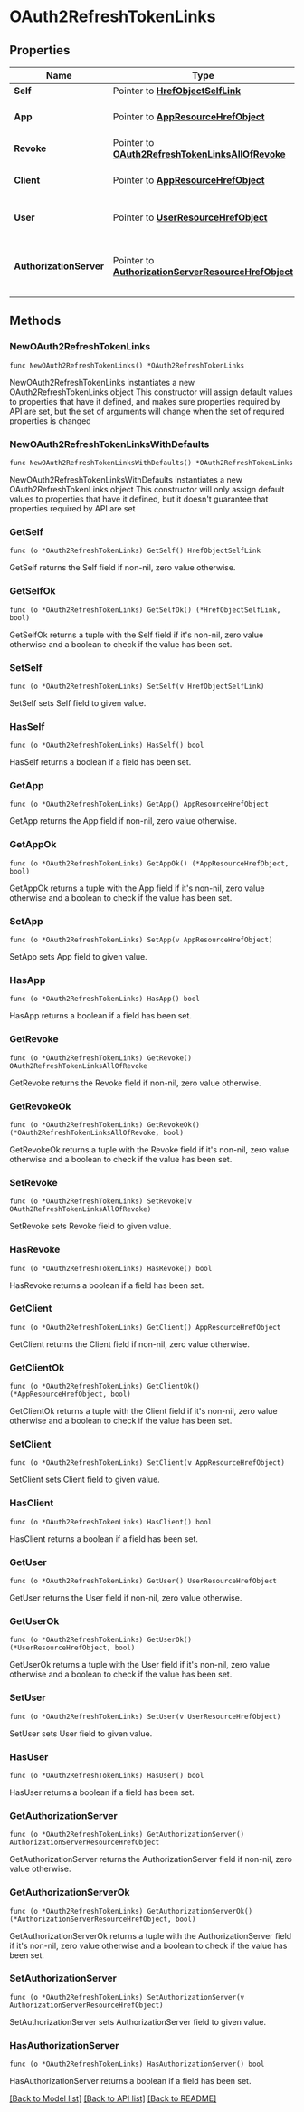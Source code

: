 # OAuth2RefreshTokenLinks

## Properties

Name | Type | Description | Notes
------------ | ------------- | ------------- | -------------
**Self** | Pointer to [**HrefObjectSelfLink**](HrefObjectSelfLink.md) |  | [optional] 
**App** | Pointer to [**AppResourceHrefObject**](AppResourceHrefObject.md) | Link to the app resource | [optional] 
**Revoke** | Pointer to [**OAuth2RefreshTokenLinksAllOfRevoke**](OAuth2RefreshTokenLinksAllOfRevoke.md) |  | [optional] 
**Client** | Pointer to [**AppResourceHrefObject**](AppResourceHrefObject.md) | Link to the client resource | [optional] 
**User** | Pointer to [**UserResourceHrefObject**](UserResourceHrefObject.md) | Link to the user resource | [optional] 
**AuthorizationServer** | Pointer to [**AuthorizationServerResourceHrefObject**](AuthorizationServerResourceHrefObject.md) | Link to the Token authorization server resource | [optional] 

## Methods

### NewOAuth2RefreshTokenLinks

`func NewOAuth2RefreshTokenLinks() *OAuth2RefreshTokenLinks`

NewOAuth2RefreshTokenLinks instantiates a new OAuth2RefreshTokenLinks object
This constructor will assign default values to properties that have it defined,
and makes sure properties required by API are set, but the set of arguments
will change when the set of required properties is changed

### NewOAuth2RefreshTokenLinksWithDefaults

`func NewOAuth2RefreshTokenLinksWithDefaults() *OAuth2RefreshTokenLinks`

NewOAuth2RefreshTokenLinksWithDefaults instantiates a new OAuth2RefreshTokenLinks object
This constructor will only assign default values to properties that have it defined,
but it doesn't guarantee that properties required by API are set

### GetSelf

`func (o *OAuth2RefreshTokenLinks) GetSelf() HrefObjectSelfLink`

GetSelf returns the Self field if non-nil, zero value otherwise.

### GetSelfOk

`func (o *OAuth2RefreshTokenLinks) GetSelfOk() (*HrefObjectSelfLink, bool)`

GetSelfOk returns a tuple with the Self field if it's non-nil, zero value otherwise
and a boolean to check if the value has been set.

### SetSelf

`func (o *OAuth2RefreshTokenLinks) SetSelf(v HrefObjectSelfLink)`

SetSelf sets Self field to given value.

### HasSelf

`func (o *OAuth2RefreshTokenLinks) HasSelf() bool`

HasSelf returns a boolean if a field has been set.

### GetApp

`func (o *OAuth2RefreshTokenLinks) GetApp() AppResourceHrefObject`

GetApp returns the App field if non-nil, zero value otherwise.

### GetAppOk

`func (o *OAuth2RefreshTokenLinks) GetAppOk() (*AppResourceHrefObject, bool)`

GetAppOk returns a tuple with the App field if it's non-nil, zero value otherwise
and a boolean to check if the value has been set.

### SetApp

`func (o *OAuth2RefreshTokenLinks) SetApp(v AppResourceHrefObject)`

SetApp sets App field to given value.

### HasApp

`func (o *OAuth2RefreshTokenLinks) HasApp() bool`

HasApp returns a boolean if a field has been set.

### GetRevoke

`func (o *OAuth2RefreshTokenLinks) GetRevoke() OAuth2RefreshTokenLinksAllOfRevoke`

GetRevoke returns the Revoke field if non-nil, zero value otherwise.

### GetRevokeOk

`func (o *OAuth2RefreshTokenLinks) GetRevokeOk() (*OAuth2RefreshTokenLinksAllOfRevoke, bool)`

GetRevokeOk returns a tuple with the Revoke field if it's non-nil, zero value otherwise
and a boolean to check if the value has been set.

### SetRevoke

`func (o *OAuth2RefreshTokenLinks) SetRevoke(v OAuth2RefreshTokenLinksAllOfRevoke)`

SetRevoke sets Revoke field to given value.

### HasRevoke

`func (o *OAuth2RefreshTokenLinks) HasRevoke() bool`

HasRevoke returns a boolean if a field has been set.

### GetClient

`func (o *OAuth2RefreshTokenLinks) GetClient() AppResourceHrefObject`

GetClient returns the Client field if non-nil, zero value otherwise.

### GetClientOk

`func (o *OAuth2RefreshTokenLinks) GetClientOk() (*AppResourceHrefObject, bool)`

GetClientOk returns a tuple with the Client field if it's non-nil, zero value otherwise
and a boolean to check if the value has been set.

### SetClient

`func (o *OAuth2RefreshTokenLinks) SetClient(v AppResourceHrefObject)`

SetClient sets Client field to given value.

### HasClient

`func (o *OAuth2RefreshTokenLinks) HasClient() bool`

HasClient returns a boolean if a field has been set.

### GetUser

`func (o *OAuth2RefreshTokenLinks) GetUser() UserResourceHrefObject`

GetUser returns the User field if non-nil, zero value otherwise.

### GetUserOk

`func (o *OAuth2RefreshTokenLinks) GetUserOk() (*UserResourceHrefObject, bool)`

GetUserOk returns a tuple with the User field if it's non-nil, zero value otherwise
and a boolean to check if the value has been set.

### SetUser

`func (o *OAuth2RefreshTokenLinks) SetUser(v UserResourceHrefObject)`

SetUser sets User field to given value.

### HasUser

`func (o *OAuth2RefreshTokenLinks) HasUser() bool`

HasUser returns a boolean if a field has been set.

### GetAuthorizationServer

`func (o *OAuth2RefreshTokenLinks) GetAuthorizationServer() AuthorizationServerResourceHrefObject`

GetAuthorizationServer returns the AuthorizationServer field if non-nil, zero value otherwise.

### GetAuthorizationServerOk

`func (o *OAuth2RefreshTokenLinks) GetAuthorizationServerOk() (*AuthorizationServerResourceHrefObject, bool)`

GetAuthorizationServerOk returns a tuple with the AuthorizationServer field if it's non-nil, zero value otherwise
and a boolean to check if the value has been set.

### SetAuthorizationServer

`func (o *OAuth2RefreshTokenLinks) SetAuthorizationServer(v AuthorizationServerResourceHrefObject)`

SetAuthorizationServer sets AuthorizationServer field to given value.

### HasAuthorizationServer

`func (o *OAuth2RefreshTokenLinks) HasAuthorizationServer() bool`

HasAuthorizationServer returns a boolean if a field has been set.


[[Back to Model list]](../README.md#documentation-for-models) [[Back to API list]](../README.md#documentation-for-api-endpoints) [[Back to README]](../README.md)


